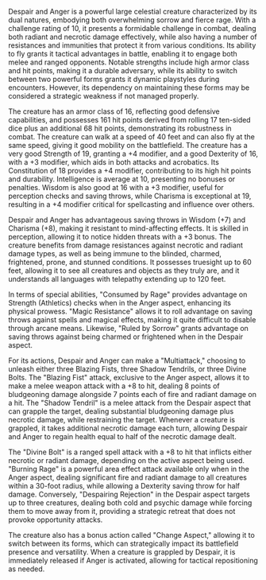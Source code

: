 Despair and Anger is a powerful large celestial creature characterized by its dual natures, embodying both overwhelming sorrow and fierce rage. With a challenge rating of 10, it presents a formidable challenge in combat, dealing both radiant and necrotic damage effectively, while also having a number of resistances and immunities that protect it from various conditions. Its ability to fly grants it tactical advantages in battle, enabling it to engage both melee and ranged opponents. Notable strengths include high armor class and hit points, making it a durable adversary, while its ability to switch between two powerful forms grants it dynamic playstyles during encounters. However, its dependency on maintaining these forms may be considered a strategic weakness if not managed properly.

The creature has an armor class of 16, reflecting good defensive capabilities, and possesses 161 hit points derived from rolling 17 ten-sided dice plus an additional 68 hit points, demonstrating its robustness in combat. The creature can walk at a speed of 40 feet and can also fly at the same speed, giving it good mobility on the battlefield. The creature has a very good Strength of 19, granting a +4 modifier, and a good Dexterity of 16, with a +3 modifier, which aids in both attacks and acrobatics. Its Constitution of 18 provides a +4 modifier, contributing to its high hit points and durability. Intelligence is average at 10, presenting no bonuses or penalties. Wisdom is also good at 16 with a +3 modifier, useful for perception checks and saving throws, while Charisma is exceptional at 19, resulting in a +4 modifier critical for spellcasting and influence over others.

Despair and Anger has advantageous saving throws in Wisdom (+7) and Charisma (+8), making it resistant to mind-affecting effects. It is skilled in perception, allowing it to notice hidden threats with a +3 bonus. The creature benefits from damage resistances against necrotic and radiant damage types, as well as being immune to the blinded, charmed, frightened, prone, and stunned conditions. It possesses truesight up to 60 feet, allowing it to see all creatures and objects as they truly are, and it understands all languages with telepathy extending up to 120 feet.

In terms of special abilities, "Consumed by Rage" provides advantage on Strength (Athletics) checks when in the Anger aspect, enhancing its physical prowess. "Magic Resistance" allows it to roll advantage on saving throws against spells and magical effects, making it quite difficult to disable through arcane means. Likewise, "Ruled by Sorrow" grants advantage on saving throws against being charmed or frightened when in the Despair aspect.

For its actions, Despair and Anger can make a "Multiattack," choosing to unleash either three Blazing Fists, three Shadow Tendrils, or three Divine Bolts. The "Blazing Fist" attack, exclusive to the Anger aspect, allows it to make a melee weapon attack with a +8 to hit, dealing 8 points of bludgeoning damage alongside 7 points each of fire and radiant damage on a hit. The "Shadow Tendril" is a melee attack from the Despair aspect that can grapple the target, dealing substantial bludgeoning damage plus necrotic damage, while restraining the target. Whenever a creature is grappled, it takes additional necrotic damage each turn, allowing Despair and Anger to regain health equal to half of the necrotic damage dealt.

The "Divine Bolt" is a ranged spell attack with a +8 to hit that inflicts either necrotic or radiant damage, depending on the active aspect being used. "Burning Rage" is a powerful area effect attack available only when in the Anger aspect, dealing significant fire and radiant damage to all creatures within a 30-foot radius, while allowing a Dexterity saving throw for half damage. Conversely, "Despairing Rejection" in the Despair aspect targets up to three creatures, dealing both cold and psychic damage while forcing them to move away from it, providing a strategic retreat that does not provoke opportunity attacks. 

The creature also has a bonus action called "Change Aspect," allowing it to switch between its forms, which can strategically impact its battlefield presence and versatility. When a creature is grappled by Despair, it is immediately released if Anger is activated, allowing for tactical repositioning as needed.